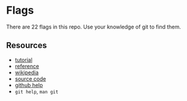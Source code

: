 # Flags
There are 22 flags in this repo.
Use your knowledge of git to find them.

## Resources
- [tutorial](https://try.github.io/levels/1/challenges/1)
- [reference](https://git-scm.com/book/en/v2)
- [wikipedia](https://en.wikipedia.org/wiki/Git)
- [source code](https://github.com/git/git)
- [github help](https://help.github.com/)
- `git help`, `man git`
